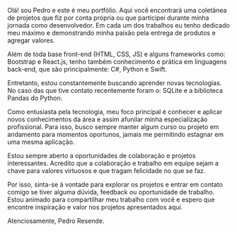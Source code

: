 Olá! sou Pedro e este é meu portfólio. Aqui você encontrará uma coletânea de projetos que fiz por conta própria ou que participei durante minha jornada como desenvolvedor. Em cada um dos trabalhos eu tenho dedicado meu máximo e demonstrando minha paixão pela entrega de produtos e agregar valores.  

Além de toda base front-end (HTML, CSS, JS) e alguns frameworks como: Bootstrap e React.js, tenho também conhecimento e prática em linguagens back-end, que são principalmente: C#, Python e Swift.  

Entretanto, estou constantemente buscando aprender novas tecnologias. No caso das que tive contato recentemente foram o: SQLite e a biblioteca Pandas do Python.  

Como entusiasta pela tecnologia, meu foco principal é conhecer e aplicar novos conhecimentos da área e assim afunilar minha especialização profissional. Para isso, busco sempre manter algum curso ou projeto em andamento para momentos oportunos, jamais me permitindo estagnar em uma mesma aplicação.
 
Estou sempre aberto a oportunidades de colaboração e projetos interessantes. Acredito que a colaboração e trabalho em equipe sejam a chave para valores virtuosos e que tragam felicidade no que se faz. 

Por isso, sinta-se à vontade para explorar os projetos e entrar em contato comigo se tiver alguma dúvida, feedback ou oportunidade de trabalho. Estou animado para compartilhar meu trabalho com você e espero que encontre inspiração e valor nos projetos apresentados aqui.  

 Atenciosamente, Pedro Resende. 
